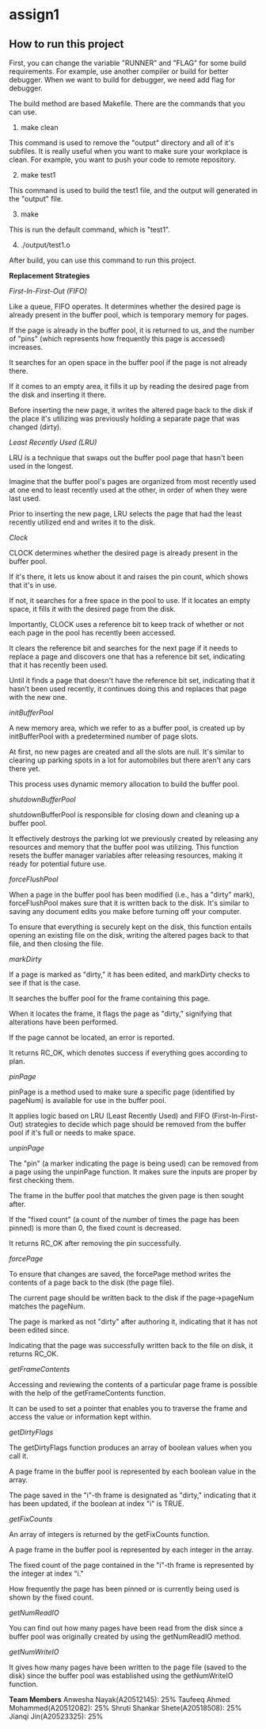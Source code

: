 # assign1

## How to run this project

First, you can change the variable "RUNNER" and "FLAG" for some build requirements. For example, use another compiler or build for better debugger. When we want to build for debugger, we need add flag for debugger.

The build method are based Makefile. There are the commands that you can use.

1) make clean

This command is used to remove the "output" directory and all of it's subfiles. It is really useful when you want to make sure your workplace is clean. For example, you want to push your code to remote repository.

2) make test1

This command is used to build the test1 file, and the output will generated in the "output" file.


3) make

This is run the default command, which is "test1".

4) ./output/test1.o

After build, you can use this command to run this project.


**Replacement Strategies**

*First-In-First-Out (FIFO)*

Like a queue, FIFO operates. It determines whether the desired page is already present in the buffer pool, which is temporary memory for pages.

If the page is already in the buffer pool, it is returned to us, and the number of "pins" (which represents how frequently this page is accessed) increases.

It searches for an open space in the buffer pool if the page is not already there.

If it comes to an empty area, it fills it up by reading the desired page from the disk and inserting it there.

Before inserting the new page, it writes the altered page back to the disk if the place it's utilizing was previously holding a separate page that was changed (dirty).

*Least Recently Used (LRU)*

LRU is a technique that swaps out the buffer pool page that hasn't been used in the longest.

Imagine that the buffer pool's pages are organized from most recently used at one end to least recently used at the other, in order of when they were last used.

Prior to inserting the new page, LRU selects the page that had the least recently utilized end and writes it to the disk.

*Clock*

CLOCK determines whether the desired page is already present in the buffer pool.

If it's there, it lets us know about it and raises the pin count, which shows that it's in use.

If not, it searches for a free space in the pool to use.
If it locates an empty space, it fills it with the desired page from the disk.

Importantly, CLOCK uses a reference bit to keep track of whether or not each page in the pool has recently been accessed.

It clears the reference bit and searches for the next page if it needs to replace a page and discovers one that has a reference bit set, indicating that it has recently been used.

Until it finds a page that doesn't have the reference bit set, indicating that it hasn't been used recently, it continues doing this and replaces that page with the new one.

*initBufferPool*

A new memory area, which we refer to as a buffer pool, is created up by initBufferPool with a predetermined number of page slots.

At first, no new pages are created and all the slots are null. It's similar to clearing up parking spots in a lot for automobiles but there aren't any cars there yet.

This process uses dynamic memory allocation to build the buffer pool.

*shutdownBufferPool*

shutdownBufferPool is responsible for closing down and cleaning up a buffer pool.

It effectively destroys the parking lot we previously created by releasing any resources and memory that the buffer pool was utilizing.
This function resets the buffer manager variables after releasing resources, making it ready for potential future use.

*forceFlushPool*

When a page in the buffer pool has been modified (i.e., has a "dirty" mark), forceFlushPool makes sure that it is written back to the disk.
It's similar to saving any document edits you make before turning off your computer.

To ensure that everything is securely kept on the disk, this function entails opening an existing file on the disk, writing the altered pages back to that file, and then closing the file.

*markDirty*

If a page is marked as "dirty," it has been edited, and markDirty checks to see if that is the case.

It searches the buffer pool for the frame containing this page.

When it locates the frame, it flags the page as "dirty," signifying that alterations have been performed.

If the page cannot be located, an error is reported.

It returns RC_OK, which denotes success if everything goes according to plan.

*pinPage*

pinPage is a method used to make sure a specific page (identified by pageNum) is available for use in the buffer pool.

It applies logic based on LRU (Least Recently Used) and FIFO (First-In-First-Out) strategies to decide which page should be removed from the buffer pool if it's full or needs to make space.

*unpinPage*

The "pin" (a marker indicating the page is being used) can be removed from a page using the unpinPage function.
It makes sure the inputs are proper by first checking them.

The frame in the buffer pool that matches the given page is then sought after.

If the "fixed count" (a count of the number of times the page has been pinned) is more than 0, the fixed count is decreased.

It returns RC_OK after removing the pin successfully.

*forcePage*

To ensure that changes are saved, the forcePage method writes the contents of a page back to the disk (the page file).

The current page should be written back to the disk if the page->pageNum matches the pageNum.

The page is marked as not "dirty" after authoring it, indicating that it has not been edited since.

Indicating that the page was successfully written back to the file on disk, it returns RC_OK.

*getFrameContents*

Accessing and reviewing the contents of a particular page frame is possible with the help of the getFrameContents function.

It can be used to set a pointer that enables you to traverse the frame and access the value or information kept within.

*getDirtyFlags*

The getDirtyFlags function produces an array of boolean values when you call it.

A page frame in the buffer pool is represented by each boolean value in the array.

The page saved in the "i"-th frame is designated as "dirty," indicating that it has been updated, if the boolean at index "i" is TRUE.

*getFixCounts*

An array of integers is returned by the getFixCounts function.

A page frame in the buffer pool is represented by each integer in the array.

The fixed count of the page contained in the "i"-th frame is represented by the integer at index "i."

How frequently the page has been pinned or is currently being used is shown by the fixed count.

*getNumReadIO*

You can find out how many pages have been read from the disk since a buffer pool was originally created by using the getNumReadIO method.

*getNumWriteIO*

It gives how many pages have been written to the page file (saved to the disk) since the buffer pool was established using the getNumWriteIO function.


**Team Members**
Anwesha Nayak(A20512145): 25%
Taufeeq Ahmed Mohammed(A20512082): 25%
Shruti Shankar Shete(A20518508): 25%
Jianqi Jin(A20523325): 25%

